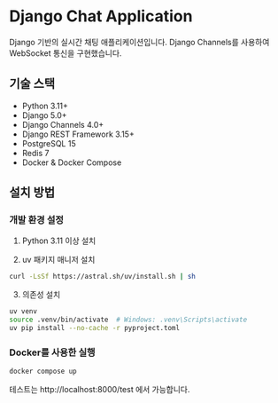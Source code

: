 # Django Chat Application

Django 기반의 실시간 채팅 애플리케이션입니다. Django Channels를 사용하여 WebSocket 통신을 구현했습니다.

## 기술 스택

- Python 3.11+
- Django 5.0+
- Django Channels 4.0+
- Django REST Framework 3.15+
- PostgreSQL 15
- Redis 7
- Docker & Docker Compose

## 설치 방법

### 개발 환경 설정

1. Python 3.11 이상 설치

2. uv 패키지 매니저 설치
```bash
curl -LsSf https://astral.sh/uv/install.sh | sh
```

3. 의존성 설치
```bash
uv venv
source .venv/bin/activate  # Windows: .venv\Scripts\activate
uv pip install --no-cache -r pyproject.toml
```

### Docker를 사용한 실행

```bash
docker compose up
```

테스트는 http://localhost:8000/test 에서 가능합니다.